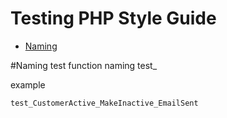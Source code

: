 # Testing PHP Style Guide

- [Naming](#naming)


#Naming
test function naming
test_<SystemState>_<SubjectUnderTest>_<ExpectedResult>

example
```
test_CustomerActive_MakeInactive_EmailSent
```